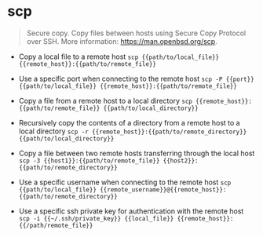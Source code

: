 # scp
> Secure copy.
> Copy files between hosts using Secure Copy Protocol over SSH.
> More information: <https://man.openbsd.org/scp>.

- Copy a local file to a remote host
`scp {{path/to/local_file}} {{remote_host}}:{{path/to/remote_file}}`

- Use a specific port when connecting to the remote host
`scp -P {{port}} {{path/to/local_file}} {{remote_host}}:{{path/to/remote_file}}`

- Copy a file from a remote host to a local directory
`scp {{remote_host}}:{{path/to/remote_file}} {{path/to/local_directory}}`

- Recursively copy the contents of a directory from a remote host to a local directory
`scp -r {{remote_host}}:{{path/to/remote_directory}} {{path/to/local_directory}}`

- Copy a file between two remote hosts transferring through the local host
`scp -3 {{host1}}:{{path/to/remote_file}} {{host2}}:{{path/to/remote_directory}}`

- Use a specific username when connecting to the remote host
`scp {{path/to/local_file}} {{remote_username}}@{{remote_host}}:{{path/to/remote_directory}}`

- Use a specific ssh private key for authentication with the remote host
`scp -i {{~/.ssh/private_key}} {{local_file}} {{remote_host}}:{{/path/remote_file}}`
